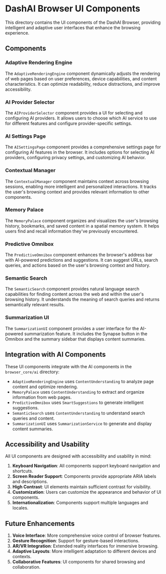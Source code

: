 # DashAI Browser UI Components

This directory contains the UI components of the DashAI Browser, providing intelligent and adaptive user interfaces that enhance the browsing experience.

## Components

### Adaptive Rendering Engine
The `AdaptiveRenderingEngine` component dynamically adjusts the rendering of web pages based on user preferences, device capabilities, and content characteristics. It can optimize readability, reduce distractions, and improve accessibility.

### AI Provider Selector
The `AIProviderSelector` component provides a UI for selecting and configuring AI providers. It allows users to choose which AI service to use for different features and configure provider-specific settings.

### AI Settings Page
The `AISettingsPage` component provides a comprehensive settings page for configuring AI features in the browser. It includes options for selecting AI providers, configuring privacy settings, and customizing AI behavior.

### Contextual Manager
The `ContextualManager` component maintains context across browsing sessions, enabling more intelligent and personalized interactions. It tracks the user's browsing context and provides relevant information to other components.

### Memory Palace
The `MemoryPalace` component organizes and visualizes the user's browsing history, bookmarks, and saved content in a spatial memory system. It helps users find and recall information they've previously encountered.

### Predictive Omnibox
The `PredictiveOmnibox` component enhances the browser's address bar with AI-powered predictions and suggestions. It can suggest URLs, search queries, and actions based on the user's browsing context and history.

### Semantic Search
The `SemanticSearch` component provides natural language search capabilities for finding content across the web and within the user's browsing history. It understands the meaning of search queries and returns semantically relevant results.

### Summarization UI
The `SummarizationUI` component provides a user interface for the AI-powered summarization feature. It includes the Synapse button in the Omnibox and the summary sidebar that displays content summaries.

## Integration with AI Components

These UI components integrate with the AI components in the `browser_core/ai` directory:

- `AdaptiveRenderingEngine` uses `ContentUnderstanding` to analyze page content and optimize rendering.
- `MemoryPalace` uses `ContentUnderstanding` to extract and organize information from web pages.
- `PredictiveOmnibox` uses `SmartSuggestions` to generate intelligent suggestions.
- `SemanticSearch` uses `ContentUnderstanding` to understand search queries and content.
- `SummarizationUI` uses `SummarizationService` to generate and display content summaries.

## Accessibility and Usability

All UI components are designed with accessibility and usability in mind:

1. **Keyboard Navigation**: All components support keyboard navigation and shortcuts.
2. **Screen Reader Support**: Components provide appropriate ARIA labels and descriptions.
3. **High Contrast**: UI elements maintain sufficient contrast for visibility.
4. **Customization**: Users can customize the appearance and behavior of UI components.
5. **Internationalization**: Components support multiple languages and locales.

## Future Enhancements

1. **Voice Interface**: More comprehensive voice control of browser features.
2. **Gesture Recognition**: Support for gesture-based interactions.
3. **AR/VR Integration**: Extended reality interfaces for immersive browsing.
4. **Adaptive Layouts**: More intelligent adaptation to different devices and contexts.
5. **Collaborative Features**: UI components for shared browsing and collaboration.